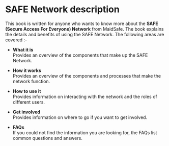# SAFE Network description

This book is written for anyone who wants to know more about the **SAFE (Secure Access For Everyone) Network** from MaidSafe. The book explains the details and benefits of using the SAFE Network. The following areas are covered :-

* **What it is**<br />
Provides an overview of the components that make up the SAFE Network.

* **How it works**<br />
Provides an overview of the components and processes that make the network function.

* **How to use it**<br />
Provides information on interacting with the network and the roles of different users.

* **Get involved**<br />
Provides information on where to go if you want to get involved.

* **FAQs**<br />
If you could not find the information you are looking for, the FAQs list common questions and answers.
